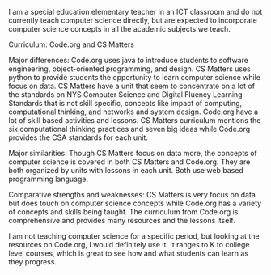 I am a special education elementary teacher in an ICT classroom and do not currently teach computer science directly, but are expected to incorporate computer science concepts in all the academic subjects we teach.

Curriculum: Code.org and CS Matters

Major differences:
Code.org uses java to introduce students to software engineering, object-oriented programming, and design.  CS Matters uses python to provide students the opportunity to learn computer science while focus on data.  CS Matters have a unit that seem to concentrate on a lot of the standards on NYS Computer Science and Digital Fluency Learning Standards that is not skill specific, concepts like impact of computing, computational thinking, and networks and system design.  Code.org have a lot of skill based activities and lessons.  CS Matters curriculum mentions the six computational thinking practices and seven big ideas while Code.org provides the CSA standards for each unit.  

Major similarities:
Though CS Matters focus on data more, the concepts of computer science is covered in both CS Matters and Code.org.  They are both organized by units with lessons in each unit.  Both use web based programming language. 

Comparative strengths and weaknesses:
CS Matters is very focus on data but does touch on computer science concepts while Code.org has a variety of concepts and skills being taught.  The curriculum from Code.org is comprehensive and provides many resources and the lessons itself.  

I am not teaching computer science for a specific period, but looking at the resources on Code.org, I would definitely use it.  It ranges to K to college level courses, which is great to see how and what students can learn as they progress.  

